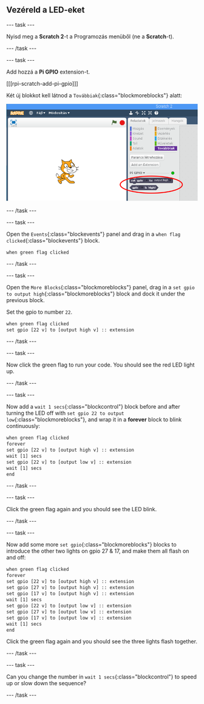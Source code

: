 ## Vezéreld a LED-eket

\--- task \---

Nyisd meg a **Scratch 2**-t a Programozás menüből (ne a **Scratch**-t).

\--- /task \---

\--- task \---

Add hozzá a **Pi GPIO** extension-t.

[[[rpi-scratch-add-pi-gpio]]]

Két új blokkot kell látnod a `Továbbiak`{:class="blockmoreblocks"} alatt:

![pi gpio blocks in ](images/scratch2-1-annotated.png)

\--- /task \---

\--- task \---

Open the `Events`{:class="blockevents"} panel and drag in a `when flag clicked`{:class="blockevents"} block.

```blocks
when green flag clicked
```

\--- /task \---

\--- task \---

Open the `More Blocks`{:class="blockmoreblocks"} panel, drag in a `set gpio to output high`{:class="blockmoreblocks"} block and dock it under the previous block.

Set the gpio to number `22`.

```blocks
when green flag clicked
set gpio [22 v] to [output high v] :: extension
```

\--- /task \---

\--- task \---

Now click the green flag to run your code. You should see the red LED light up.

\--- /task \---

\--- task \---

Now add a `wait 1 secs`{:class="blockcontrol"} block before and after turning the LED off with `set gpio 22 to output low`{:class="blockmoreblocks"}, and wrap it in a **forever** block to blink continuously:

```blocks
when green flag clicked
forever
set gpio [22 v] to [output high v] :: extension
wait [1] secs
set gpio [22 v] to [output low v] :: extension
wait [1] secs
end
```

\--- /task \---

\--- task \---

Click the green flag again and you should see the LED blink.

\--- /task \---

\--- task \---

Now add some more `set gpio`{:class="blockmoreblocks"} blocks to introduce the other two lights on gpio 27 & 17, and make them all flash on and off:

```blocks
when green flag clicked
forever
set gpio [22 v] to [output high v] :: extension
set gpio [27 v] to [output high v] :: extension
set gpio [17 v] to [output high v] :: extension
wait [1] secs
set gpio [22 v] to [output low v] :: extension
set gpio [27 v] to [output low v] :: extension
set gpio [17 v] to [output low v] :: extension
wait [1] secs
end
```

Click the green flag again and you should see the three lights flash together.

\--- /task \---

\--- task \---

Can you change the number in `wait 1 secs`{:class="blockcontrol"} to speed up or slow down the sequence?

\--- /task \---